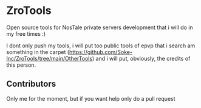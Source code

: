 # ZroTools

Open source tools for NosTale private servers development that i will do in my free times :)

I dont only push my tools, i will put too public tools of epvp that i search am something in the carpet (https://github.com/Soke-Inc/ZroTools/tree/main/OtherTools) and i will put, obviously, the credits of this person.

## Contributors

Only me for the moment, but if you want help only do a pull request

